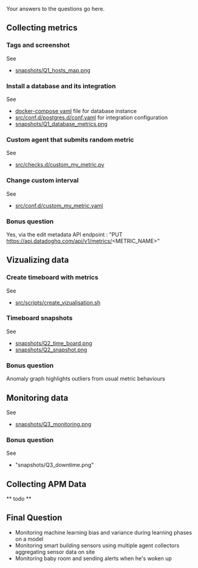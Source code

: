 Your answers to the questions go here.

## Collecting metrics

### Tags and screenshot

See
* [snapshots/Q1_hosts_map.png](snapshots/Q1_hosts_map.png)

### Install a database and its integration

See
* [docker-compose yaml](docker-compose.yaml) file for database instance
* [src/conf.d/postgres.d/conf.yaml](src/conf.d/postgres.d/conf.yaml) for integration configuration
* [snapshots/Q1_database_metrics.png](snapshots/Q1_database_metrics.png)

### Custom agent that submits random metric

See
* [src/checks.d/custom_my_metric.py](src/checks.d/custom_my_metric.py)

### Change custom interval

See 
* [src/conf.d/custom_my_metric.yaml](src/conf.d/custom_my_metric.yaml)

### Bonus question

Yes, via the edit metadata API endpoint : "PUT https://api.datadoghq.com/api/v1/metrics/<METRIC_NAME>"


## Vizualizing data

### Create timeboard with metrics

See 
* [src/scripts/create_vizualisation.sh](src/scripts/create_vizualisation.sh)

### Timeboard snapshots

See
* [snapshots/Q2_time_board.png](snapshots/Q2_time_board.png)
* [snapshots/Q2_snapshot.png](snapshots/Q2_snapshot.png)

### Bonus question

Anomaly graph highlights outliers from usual metric behaviours

## Monitoring data

See
* [snapshots/Q3_monitoring.png](snapshots/Q3_monitoring.png)

### Bonus question

See
* "snapshots/Q3_downtime.png"

## Collecting APM Data

** todo **

## Final Question

* Monitoring machine learning bias and variance during learning phases on a model
* Monitoring smart building sensors using multiple agent collectors aggregating sensor data on site
* Monitoring baby room and sending alerts when he's woken up
